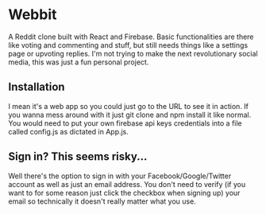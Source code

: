 # Webbit
A Reddit clone built with React and Firebase. Basic functionalities are there like voting and commenting and stuff, but still needs things like a settings page or upvoting replies. I'm not trying to make the next revolutionary social media, this was just a fun personal project.
## Installation
I mean it's a web app so you could just go to the URL to see it in action. If you wanna mess around with it just git clone and npm install it like normal. You would need to put your own firebase api keys credentials into a file called config.js as dictated in App.js. 
## Sign in? This seems risky...
Well there's the option to sign in with your Facebook/Google/Twitter account as well as just an email address. You don't need to verify (if you want to for some reason just click the checkbox when signing up) your email so technically it doesn't really matter what you use.
